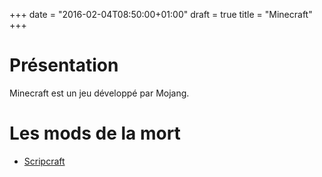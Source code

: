 +++
date = "2016-02-04T08:50:00+01:00"
draft = true
title = "Minecraft"
+++

# Présentation

Minecraft est un jeu développé par Mojang.

# Les mods de la mort
* [ Scripcraft](http://scriptcraftjs.org/)

